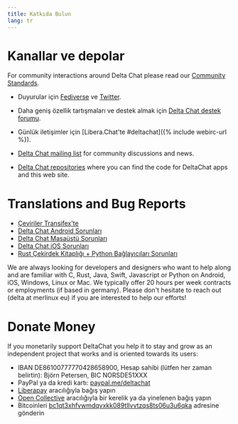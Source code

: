 ```yaml
---
title: Katkıda Bulun
lang: tr
---
```


# Kanallar ve depolar

For community interactions around Delta Chat please read our [Community Standards](community-standards).

- Duyurular için [Fediverse](https://chaos.social/web/@delta) ve
  [Twitter](https://twitter.com/delta_chat).

- Daha geniş özellik tartışmaları ve destek almak için
  [Delta Chat destek forumu](https://support.delta.chat).

- Günlük iletişimler için [Libera.Chat'te #deltachat]({% include webirc-url %}).

- [Delta Chat mailing
  list](https://lists.codespeak.net/postorius/lists/delta.codespeak.net/)
  for community discussions and news.

- [Delta Chat repositories](https://github.com/deltachat/) where you can
  find the code for DeltaChat apps and this web site.

# Translations and Bug Reports

- [Çeviriler Transifex'te](https://www.transifex.com/delta-chat/public/)
- [Delta Chat Android Sorunları](https://github.com/deltachat/deltachat-android/issues)
- [Delta Chat Masaüstü Sorunları](https://github.com/deltachat/deltachat-desktop/issues)
- [Delta Chat iOS Sorunları](https://github.com/deltachat/deltachat-ios/issues)
- [Rust Çekirdek Kitaplığı + Python Bağlayıcıları Sorunları](https://github.com/deltachat/deltachat-core-rust/issues)

We are always looking for developers and designers who want to help along and are familiar with
C, Rust, Java, Swift, Javascript or Python on Android, iOS, Windows, Linux or Mac.
We typically offer 20 hours per week contracts or employments (if based in germany).
Please don't hesitate to reach out (delta at merlinux eu) if you are interested to help our efforts!


# Donate Money

If you monetarily support DeltaChat you help it to stay and grow as an independent project that works and is oriented towards its users:

- IBAN DE86100777770428658900, Hesap sahibi (lütfen her zaman belirtin): Björn Petersen, BIC NORSDE51XXX
- PayPal ya da kredi kartı: [paypal.me/deltachat](https://paypal.me/deltachat/20)
- [Liberapay](https://liberapay.com/delta.chat/) aracılığıyla bağış yapın
- [Open Collective](https://opencollective.com/delta-chat/donate) aracılığıyla bir kerelik ya da yinelenen bağış yapın
- Bitcoinleri [bc1qt3xhfvwmdqvxkk089tllvvtzqs8ts06u3u6qka](bitcoin:bc1qt3xhfvwmdqvxkk089tllvvtzqs8ts06u3u6qka) adresine gönderin
